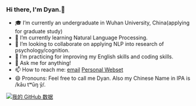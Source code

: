 ### Hi there, I'm Dyan.👋

<!--
**dyan-dy/dyan-dy** is a ✨ _special_ ✨ repository because its `README.md` (this file) appears on your GitHub profile.

Here are some ideas to get you started:

- 🔭 I’m currently working on ...
- 🌱 I’m currently learning ...
- 👯 I’m looking to collaborate on ...
- 🤔 I’m looking for help with ...
- 💬 Ask me about ...
- 📫 How to reach me: ...
- 😄 Pronouns: ...
- ⚡ Fun fact: ...
-->

- 🎓 I’m currently an undergraduate in Wuhan University, China(applying for graduate study)
- 🌱 I’m currently learning Natural Language Processing.
- 👯 I’m looking to collaborate on applying NLP into research of psychology/cognition. 
- 🤔 I’m practicing for improving my English skills and coding skills.
- 💬 Ask me for anything!
- 📫 How to reach me: [email](frozenfish132@gmail.com)  [Personal Webset](https://dyan-dy.github.io/)
- 😄 Pronouns: Feel free to call me Dyan. Also my Chinese Name in IPA is /kāu tʷūŋ y̌/.

[![我的 GitHub 数据](https://github-readme-stats.vercel.app/api?username=dyan-dy)]()
